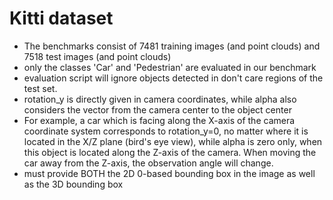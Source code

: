 # Kitti dataset

* The benchmarks consist of 7481 training images (and point clouds) and 7518 test images (and point clouds)  
* only the classes 'Car' and 'Pedestrian' are evaluated in our benchmark  
* evaluation script will ignore objects detected in don't care regions of the test set.  
* rotation_y is directly given in camera coordinates, while alpha also considers the vector from the camera center to the object center  
* For example, a car which is facing along the X-axis of the camera coordinate system corresponds to rotation_y=0, no matter where it is located in the X/Z plane (bird's eye view), while alpha is zero only, when this object is located along the Z-axis of the camera. When moving the car away from the Z-axis, the observation angle will change.  
* must provide BOTH the 2D 0-based bounding box in the image as well as the 3D bounding box
